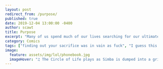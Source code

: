 ```yaml
---
layout: post
redirect_from: /purpose/
published: true
date: 2019-12-04 13:00:00 -0400
author: scawt
title: Purpose
excerpt: "Many of us spend much of our lives searching for our ultimate purpose, our reason for being, that one big thing that it was all about. Some of us are unlucky enough to find it."
category: Comics
tags: ["finding out your sacrifice was in vain as fuck", "I guess this is why people are into religion", "alas!", "trees", "mortality", "circle of life", "nature", "death", "useful", "phone books", "innovation", "natural wonders", "technology", "modern solutions", "he can't stop it even if he wants to"]
image:
  feature: assets/img/lol/phonebook.jpg
  imageHover: "♫ The Circle of Life plays as Simba is dumped into a grinder labeled 'Horse and Buggy Oil' ♫"
---
```

